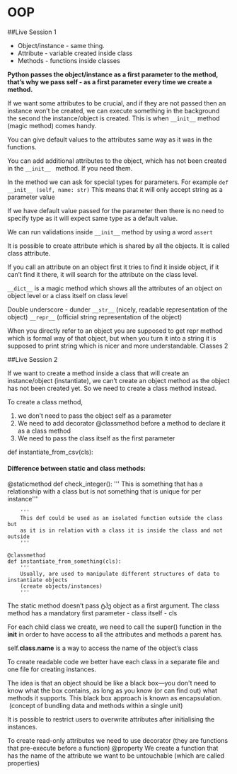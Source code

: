 # OOP 

##Live Session 1
- Object/instance - same thing. 
- Attribute - variable created inside class
- Methods - functions inside classes

**Python passes the object/instance as a first parameter to the method, that’s why we pass self -  as a first parameter every time we create a method.**


If we want some attributes to be crucial, and if they are not passed then an instance won’t be created, we can execute something in the background the second the instance/object is created. This is when `__init__` method (magic method) comes handy. 

You can give default values to the attributes same way as it was in the functions.

You can add additional attributes to the object, which has not been created in the `__init__ ` method. If you need them.

In the method we can ask for special types for parameters. For example
`def __init__ (self, name: str)`
This means that it will only accept string as a parameter value 

If we have default value passed for the parameter then there is no need to specify type as it will expect same type as a default value.

We can run validations inside `__init__` method by using a word `assert`

It is possible to create attribute which is shared by all the objects. It is called class attribute.

If you call an attribute on an object first it tries to find it inside object, if it can’t find it there, it will search for the attribute on the class level. 

`__dict__` is a magic method which shows all the attributes of an object on object level or a class itself on class level

Double underscore - dunder
`__str__`  (nicely, readable representation of the object)
`__repr__`  (official string representation of the object)

When you directly refer to an object you are supposed to get repr method which is formal way of that object, but when you turn it into a string it is supposed to print string which is nicer and more understandable. 
Classes 2




##Live Session 2

If we want to create a method inside a class that will create an instance/object (instantiate), we can’t create an object method as the object has not been created yet. So we need to create a class method instead. 

To create a class method, 
1. we don’t need to pass the object self as a parameter
2. We need to add decorator @classmethod before a method to declare it as a class method
3. We need to pass the class itself as the first parameter 

def instantiate_from_csv(cls):


#### Difference between static and class methods:
 @staticmethod
    def check_integer():
        '''
        This is something that has a relationship with a class but
        is not something that is unique for per instance'''
        
        '''
        This def could be used as an isolated function outside the class but
        as it is in relation with a class it is inside the class and not outside
        '''
    
    @classmethod
    def instantiate_from_something(cls):
        '''
        Usually, are used to manipulate different structures of data to instantiate objects
        (create objects/instances)
        '''

The static method doesn’t pass ტჰე object as a first argument. The class method has a mandatory first parameter - class itself - cls


For each child class we create, we need to call the super() function in the __init__ in order to have access to all the attributes and methods a parent has. 

self.__class__.__name__ is a way to access the name of the object’s class


To create readable code we better have each class in a separate file and one file for creating instances. 

The idea is that an object should be like a black box—you don't need to know what the box contains, as long as you know (or can find out) what methods it supports. This black box approach is known as encapsulation.  (concept of bundling data and methods within a single unit)


It is possible to restrict users to overwrite attributes after initialising the instances.

To create read-only attributes we need to use decorator (they are functions that pre-execute before a function) @property
We create a function that has the name of the attribute we want to be untouchable (which are called properties)
